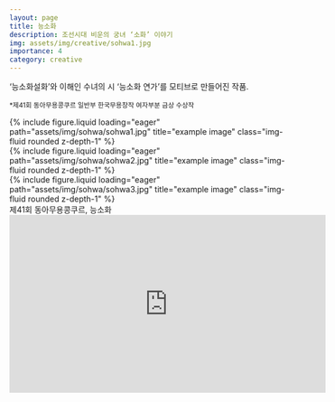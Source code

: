 ```yaml
---
layout: page
title: 능소화
description: 조선시대 비운의 궁녀 ‘소화’ 이야기
img: assets/img/creative/sohwa1.jpg
importance: 4
category: creative
---
```


‘능소화설화’와 이해인 수녀의 시 ‘능소화 연가’를 모티브로 만들어진 작품.

<p><small>*제41회 동아무용콩쿠르 일반부 한국무용창작 여자부분 금상 수상작</small></p>

<div class="row">
    <div class="col-sm mt-3 mt-md-0">
        {% include figure.liquid loading="eager" path="assets/img/sohwa/sohwa1.jpg" title="example image" class="img-fluid rounded z-depth-1" %}
    </div>
    <div class="col-sm mt-3 mt-md-0">
        {% include figure.liquid loading="eager" path="assets/img/sohwa/sohwa2.jpg" title="example image" class="img-fluid rounded z-depth-1" %}
    </div>
    <div class="col-sm mt-3 mt-md-0">
        {% include figure.liquid loading="eager" path="assets/img/sohwa/sohwa3.jpg" title="example image" class="img-fluid rounded z-depth-1" %}
    </div>
</div>
<div class="caption">
    제41회 동아무용콩쿠르, 능소화
</div>

<div class="video-container">
  <iframe
    width="560"
    height="315"
    src="https://www.youtube.com/embed/AgpUzAftkak?si=prR0zHr_P94up7Ga"
    title="YouTube video player"
    frameborder="0"
    allow="accelerometer; autoplay; clipboard-write; encrypted-media; gyroscope; picture-in-picture"
    allowfullscreen
  ></iframe>
</div>
